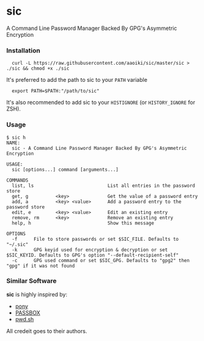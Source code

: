 # sic

A Command Line Password Manager Backed By GPG's Asymmetric Encryption

### Installation
```console
  curl -L https://raw.githubusercontent.com/aaoiki/sic/master/sic > ./sic && chmod +x ./sic
```

It's preferred to add the path to sic to your `PATH` variable
```console
  export PATH=$PATH:"/path/to/sic"
```

It's also recommended to add sic to your `HISTIGNORE` (or `HISTORY_IGNORE` for ZSH).

### Usage
```console
$ sic h
NAME:
  sic - A Command Line Password Manager Backed By GPG's Asymmetric Encryption

USAGE:
  sic [options...] command [arguments...]

COMMANDS
  list, ls                           List all entries in the password store
  get, g          <key>              Get the value of a password entry
  add, a          <key> <value>      Add a password entry to the password store
  edit, e         <key> <value>      Edit an existing entry
  remove, rm      <key>              Remove an existing entry
  help, h                            Show this message

OPTIONS
  -f      File to store passwords or set $SIC_FILE. Defaults to "~/.sic"
  -k      GPG keyid used for encryption & decryption or set $SIC_KEYID. Defaults to GPG's option "--default-recipient-self"
  -c      GPG used command or set $SIC_GPG. Defaults to "gpg2" then "gpg" if it was not found
```

### Similar Software
**sic** is highly inspired by:
- [pony](https://github.com/jessfraz/pony)
- [PASSBOX](https://github.com/RobBollons/passbox)
- [pwd.sh](https://github.com/drduh/pwd.sh)

All credeit goes to their authors.
